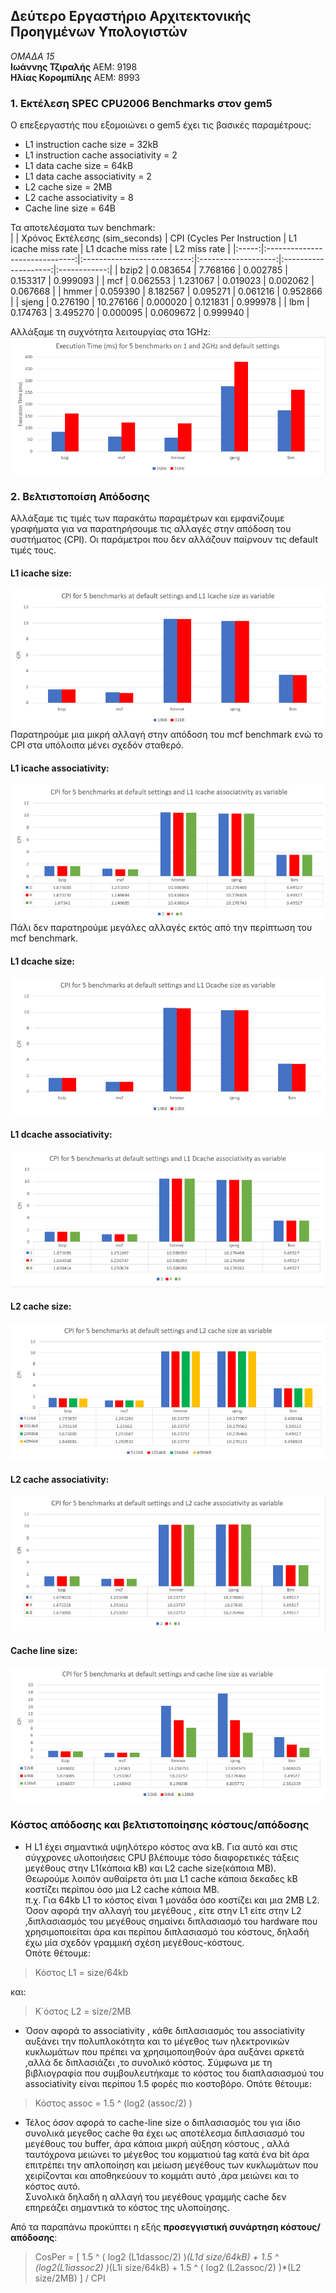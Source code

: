 ## Δεύτερο Εργαστήριο Αρχιτεκτονικής Προηγμένων Υπολογιστών

_ΟΜΑΔΑ 15_  
**Ιωάννης Τζιραλής** ΑΕΜ: 9198  
**Ηλίας Κορομπίλης** ΑΕΜ: 8993

### 1. Εκτέλεση SPEC CPU2006 Benchmarks στον gem5  
Ο επεξεργαστής που εξομοιώνει ο gem5 έχει τις βασικές παραμέτρους:
* L1 instruction cache size = 32kB
* L1 instruction cache associativity = 2
* L1 data cache size = 64kB
* L1 data cache associativity = 2
* L2 cache size = 2MB
* L2 cache associativity = 8
* Cache line size = 64B  

Τα αποτελέσματα των benchmark:  
|       | Χρόνος Εκτέλεσης (sim_seconds) | CPI (Cycles Per Instruction | L1 icache miss rate | L1 dcache miss rate  | L2 miss rate |
|:-----:|:------------------------------:|:---------------------------:|:-------------------:|:--------------------:|:------------:|
| bzip2 |            0.083654            |           7.768166          |       0.002785      |       0.153317       |   0.999093   |
|  mcf  |            0.062553            |           1.231067          |       0.019023      |       0.002062       |   0.067668   |
| hmmer |            0.059390            |           8.182567          |       0.095271      |       0.061216       |   0.952866   |
| sjeng |            0.276190            |          10.276166          |       0.000020      |       0.121831       |   0.999978   |
|  lbm  |            0.174763            |           3.495270          |       0.000095      |       0.0609672      |   0.999940   |

Αλλάξαμε τη συχνότητα λειτουργίας στα 1GHz:  
![image](Graphs/1ghz.png)  

### 2. Βελτιστοποίση Απόδοσης  
Αλλάξαμε τις τιμές των παρακάτω παραμέτρων και εμφανίζουμε γραφήματα για να παρατηρήσουμε τις αλλαγές στην απόδοση του συστήματος (CPI). Οι παράμετροι που δεν αλλάζουν παίρνουν τις default τιμές τους.

#### L1 icache size:  
![image](Graphs/icache_size.png)
Παρατηρούμε μια μικρή αλλαγή στην απόδοση του mcf benchmark ενώ το CPI στα υπόλοιπα μένει σχεδόν σταθερό.

#### L1 icache associativity:
![image](Graphs/icache_assoc.png)  
Πάλι δεν παρατηρούμε μεγάλες αλλαγές εκτός από την περίπτωση του mcf benchmark.  

#### L1 dcache size:
![image](Graphs/dcache_size.png)  

#### L1 dcache associativity:
![image](Graphs/dcache_assoc.png)  

#### L2 cache size:
![image](Graphs/l2_size.png)  

#### L2 cache associativity:  
![image](Graphs/l2_assoc.png)  

#### Cache line size:  
![image](Graphs/clz.png)  

### Κόστος απόδοσης και βελτιστοποίησης κόστους/απόδοσης  
* Η L1 έχει σημαντικά υψηλότερο κόστος ανα kB. Για αυτό και στις σύγχρονες υλοποιήσεις CPU βλέπουμε τόσο διαφορετικές τάξεις μεγέθους στην L1(κάποια kB) και L2 cache size(κάποια MB).  
Θεωρούμε λοιπόν αυθαίρετα ότι μια L1 cache κάποια δεκαδες kB κοστίζει περίπου όσο μια L2 cache κάποια MB.  
π.χ. Για 64kb L1 το κόστος είναι 1 μονάδα όσο κοστίζει και μια 2MB L2. Όσον αφορά την αλλαγή του μεγέθους , είτε στην L1 είτε στην L2 ,διπλασιασμός του μεγέθους σημαίνει διπλασιασμό του hardware που χρησιμοποιείται άρα και περίπου διπλασιασμό του κόστους, δηλαδή έχω μία σχεδόν γραμμική σχέση μεγέθους-κόστους.  
Οπότε θέτουμε:
>Κόστος L1 = size/64kb

και:
>Κ΄όστος L2 = size/2MB

* Όσον αφορά το associativity , κάθε διπλασιασμός του associativity αυξάνει την πολυπλοκότητα και το μέγεθος των ηλεκτρονικών κυκλωμάτων που πρέπει να χρησιμοποιηθούν άρα αυξάνει αρκετά ,αλλά δε διπλασιάζει ,το συνολικό κόστος. Σύμφωνα με τη βιβλιογραφία που συμβουλευτήκαμε το κόστος του διαπλασιασμού του associativity είναι περίπου 1.5 φορές πιο κοστοβόρο.
Οπότε θέτουμε:
>Κόστος assoc = 1.5 ^ (log2 (assoc/2) )  

* Τέλος όσον αφορά το cache-line size ο διπλασιασμός του για ίδιο συνολικά μεγεθος cache θα έχει ως αποτέλεσμα διπλασιασμό του μεγέθους του buffer, άρα κάποια μικρή αύξηση κόστους , αλλά ταυτόχρονα μειώνει το μέγεθος του κομματιού tag κατά ένα bit άρα επιτρέπει την απλοποίηση και μείωση μεγέθους των κυκλωμάτων που χειρίζονται και αποθηκεύουν το κομμάτι αυτό ,άρα μειώνει και το κόστος αυτό.  
Συνολικά δηλαδή η αλλαγή του μεγέθους γραμμής cache δεν επηρεάζει σημαντικά το κόστος της υλοποίησης.  

Από τα παραπάνω προκύπτει η εξής **προσεγγιστική συνάρτηση κόστους/απόδοσης**:  
>CosPer = [ 1.5 ^ ( log2 (L1dassoc/2) )*(L1d size/64kB)
>       + 1.5 ^ (log2(L1iassoc2) )*(L1i size/64kB)
>       + 1.5 ^ ( log2 (L2assoc/2) )*(L2 size/2MB) ] / CPI
